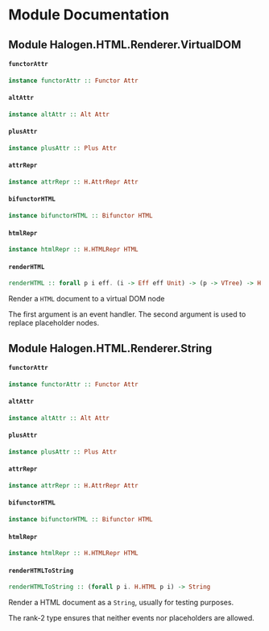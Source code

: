 # Module Documentation

## Module Halogen.HTML.Renderer.VirtualDOM

#### `functorAttr`

``` purescript
instance functorAttr :: Functor Attr
```


#### `altAttr`

``` purescript
instance altAttr :: Alt Attr
```


#### `plusAttr`

``` purescript
instance plusAttr :: Plus Attr
```


#### `attrRepr`

``` purescript
instance attrRepr :: H.AttrRepr Attr
```


#### `bifunctorHTML`

``` purescript
instance bifunctorHTML :: Bifunctor HTML
```


#### `htmlRepr`

``` purescript
instance htmlRepr :: H.HTMLRepr HTML
```


#### `renderHTML`

``` purescript
renderHTML :: forall p i eff. (i -> Eff eff Unit) -> (p -> VTree) -> H.HTML p i -> VTree
```

Render a `HTML` document to a virtual DOM node

The first argument is an event handler.
The second argument is used to replace placeholder nodes.


## Module Halogen.HTML.Renderer.String

#### `functorAttr`

``` purescript
instance functorAttr :: Functor Attr
```


#### `altAttr`

``` purescript
instance altAttr :: Alt Attr
```


#### `plusAttr`

``` purescript
instance plusAttr :: Plus Attr
```


#### `attrRepr`

``` purescript
instance attrRepr :: H.AttrRepr Attr
```


#### `bifunctorHTML`

``` purescript
instance bifunctorHTML :: Bifunctor HTML
```


#### `htmlRepr`

``` purescript
instance htmlRepr :: H.HTMLRepr HTML
```


#### `renderHTMLToString`

``` purescript
renderHTMLToString :: (forall p i. H.HTML p i) -> String
```

Render a HTML document as a `String`, usually for testing purposes.

The rank-2 type ensures that neither events nor placeholders are allowed.




